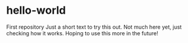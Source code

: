# hello-world
First repository
Just a short text to try this out.  Not much here yet, just checking how it works.
Hoping to use this more in the future!
